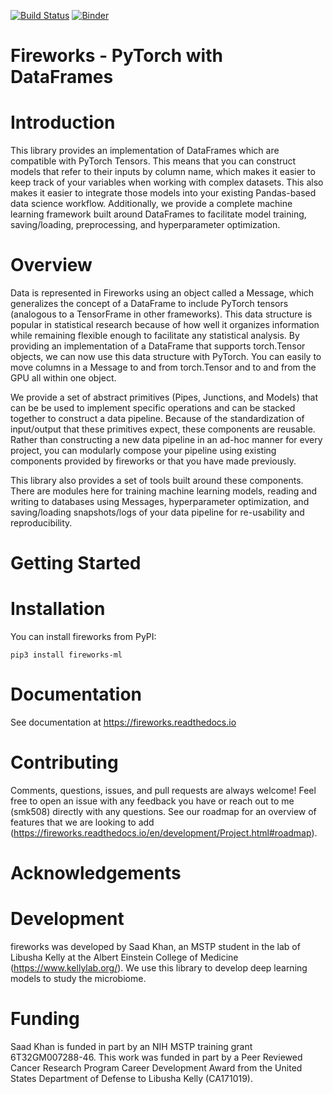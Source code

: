 [![Build Status](https://travis-ci.org/kellylab/fireworks.svg?branch=development)](https://travis-ci.org/kellylab/fireworks)
[![Binder](https://mybinder.org/badge_logo.svg)](https://mybinder.org/v2/gh/kellylab/Fireworks/mnistDemo?filepath=examples%2Fmnist.ipynb)

# Fireworks - PyTorch with DataFrames

Introduction
=====================================

This library provides an implementation of DataFrames which are compatible with PyTorch Tensors. This means that you can construct models that refer to their inputs by column name, which makes it easier to keep track of your variables when working with complex datasets. This also makes it easier to integrate those models into your existing Pandas-based data science workflow.
Additionally, we provide a complete machine learning framework built around DataFrames to facilitate model training, saving/loading, preprocessing, and hyperparameter optimization.

Overview
=====================================

Data is represented in Fireworks using an object called a Message, which generalizes the concept of a DataFrame to include PyTorch tensors (analogous to a TensorFrame in other frameworks). This data structure is popular in statistical research because of how well it organizes information while remaining flexible enough to facilitate any statistical analysis. By providing an implementation of a DataFrame that supports torch.Tensor objects, we can now use this data structure with PyTorch. You can easily to move columns in a Message to and from torch.Tensor and to and from the GPU all within one object.

We provide a set of abstract primitives (Pipes, Junctions, and Models) that can be be used to implement specific operations and can be stacked together to construct a data pipeline. Because of the standardization of input/output that these primitives expect, these components are reusable. Rather than constructing a new data pipeline in an ad-hoc manner for every project, you can modularly compose your pipeline using existing components provided by fireworks or that you have made previously.

This library also provides a set of tools built around these components. There are modules here for training machine learning models, reading and writing to databases using Messages, hyperparameter optimization, and saving/loading snapshots/logs of your data pipeline for re-usability and reproducibility.

# Getting Started
Installation
=====================================
You can install fireworks from PyPI:

    pip3 install fireworks-ml

Documentation
=====================================
See documentation at https://fireworks.readthedocs.io

# Contributing

Comments, questions, issues, and pull requests are always welcome! Feel free to open an issue with any feedback you have or reach out to me (smk508) directly with any questions. See our roadmap for an overview of features that we are looking to add (https://fireworks.readthedocs.io/en/development/Project.html#roadmap).

# Acknowledgements
Development
=====================================
fireworks was developed by Saad Khan, an MSTP student in the lab of Libusha Kelly at the Albert Einstein College of Medicine (https://www.kellylab.org/). We use this library to develop deep learning models to study the microbiome.

Funding
=====================================
Saad Khan is funded in part by an NIH MSTP training grant 6T32GM007288-46. This work was funded in part by a Peer Reviewed Cancer Research Program Career Development Award from the United States Department of Defense to Libusha Kelly (CA171019).
